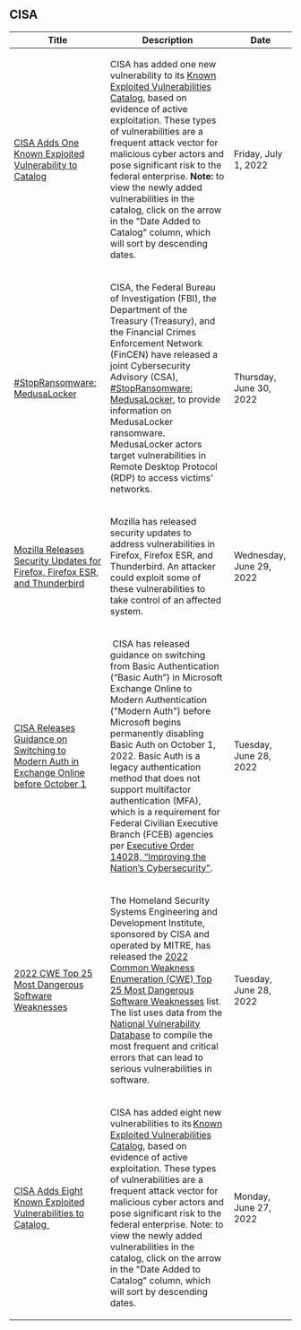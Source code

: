 ## CISA
|Title|Description|Date|
|---|---|---|
| [CISA Adds One Known Exploited Vulnerability to Catalog ](https://www.cisa.gov/uscert/ncas/current-activity/2022/07/01/cisa-adds-one-known-exploited-vulnerability-catalog) | <p>CISA has added one new vulnerability to its <a href="https://www.cisa.gov/known-exploited-vulnerabilities-catalog">Known Exploited Vulnerabilities Catalog</a>, based on evidence of active exploitation. These types of vulnerabilities are a frequent attack vector for malicious cyber actors and pose significant risk to the federal enterprise. <strong>Note:</strong> to view the newly added vulnerabilities in the catalog, click on the arrow in the "Date Added to Catalog" column, which will sort by descending dates.</p> | Friday, July 1, 2022 |
| [#StopRansomware: MedusaLocker](https://www.cisa.gov/uscert/ncas/current-activity/2022/06/30/stopransomware-medusalocker) | <p>CISA, the Federal Bureau of Investigation (FBI), the Department of the Treasury (Treasury), and the Financial Crimes Enforcement Network (FinCEN) have released a joint Cybersecurity Advisory (CSA), <a href="https://www.cisa.gov/uscert/ncas/alerts/aa22-181a">#StopRansomware: MedusaLocker</a>, to provide information on MedusaLocker ransomware. MedusaLocker actors target vulnerabilities in Remote Desktop Protocol (RDP) to access victims’ networks.</p> | Thursday, June 30, 2022 |
| [Mozilla Releases Security Updates for Firefox, Firefox ESR, and Thunderbird](https://www.cisa.gov/uscert/ncas/current-activity/2022/06/29/mozilla-releases-security-updates-firefox-firefox-esr-and) | <p>Mozilla has released security updates to address vulnerabilities in Firefox, Firefox ESR, and Thunderbird. An attacker could exploit some of these vulnerabilities to take control of an affected system.  </p> | Wednesday, June 29, 2022 |
| [CISA Releases Guidance on Switching to Modern Auth in Exchange Online before October 1](https://www.cisa.gov/uscert/ncas/current-activity/2022/06/28/cisa-releases-guidance-switching-modern-auth-exchange-online) | <p> CISA has released guidance on switching from Basic Authentication (“Basic Auth”) in Microsoft Exchange Online to Modern Authentication ("Modern Auth") before Microsoft begins permanently disabling Basic Auth on October 1, 2022. Basic Auth is a legacy authentication method that does not support multifactor authentication (MFA), which is a requirement for Federal Civilian Executive Branch (FCEB) agencies per <a href="https://www.federalregister.gov/documents/2021/05/17/2021-10460/improving-the-nations-cybersecurity">Executive Order 14028, “Improving the Nation’s Cybersecurity”</a>.</p> | Tuesday, June 28, 2022 |
| [2022 CWE Top 25 Most Dangerous Software Weaknesses](https://www.cisa.gov/uscert/ncas/current-activity/2022/06/28/2022-cwe-top-25-most-dangerous-software-weaknesses) | <p>The Homeland Security Systems Engineering and Development Institute, sponsored by CISA and operated by MITRE, has released the <a href="https://cwe.mitre.org/top25/archive/2022/2022_cwe_top25.html">2022 Common Weakness Enumeration (CWE) Top 25 Most Dangerous Software Weaknesses</a> list. The list uses data from the <a href="https://nvd.nist.gov/">National Vulnerability Database</a> to compile the most frequent and critical errors that can lead to serious vulnerabilities in software.</p> | Tuesday, June 28, 2022 |
| [CISA Adds Eight Known Exploited Vulnerabilities to Catalog  ](https://www.cisa.gov/uscert/ncas/current-activity/2022/06/27/cisa-adds-eight-known-exploited-vulnerabilities-catalog) | <p>CISA has added eight new vulnerabilities to its <a href="https://www.cisa.gov/known-exploited-vulnerabilities-catalog">Known Exploited Vulnerabilities Catalog</a>, based on evidence of active exploitation. These types of vulnerabilities are a frequent attack vector for malicious cyber actors and pose significant risk to the federal enterprise. Note: to view the newly added vulnerabilities in the catalog, click on the arrow in the "Date Added to Catalog" column, which will sort by descending dates.     </p> | Monday, June 27, 2022 |
